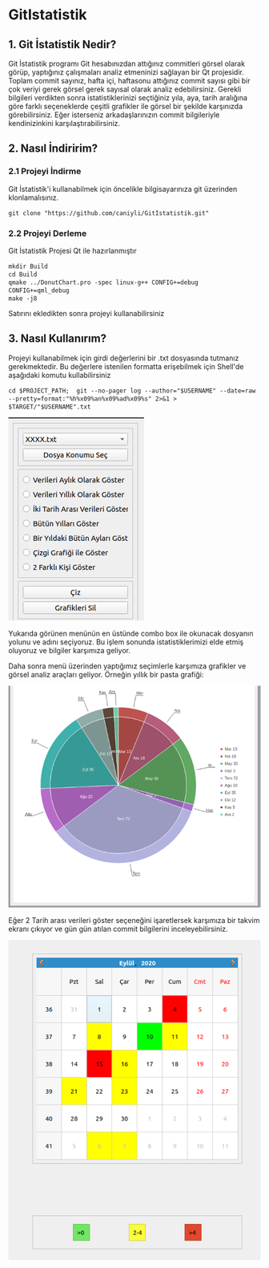 # GitIstatistik

## 1. Git İstatistik Nedir?

Git İstatistik programı Git hesabınızdan attığınız commitleri görsel olarak görüp, yaptığınız çalışmaları analiz etmeninizi sağlayan bir Qt projesidir. Toplam commit sayınız, hafta içi, haftasonu attığınız commit sayısı
gibi bir çok veriyi gerek görsel gerek sayısal olarak analiz edebilirsiniz. Gerekli bilgileri verdikten sonra istatistiklerinizi seçtiğiniz yıla,  aya, tarih aralığına göre farklı seçeneklerde
çeşitli grafikler ile görsel bir şekilde karşınızda görebilirsiniz. Eğer isterseniz arkadaşlarınızın commit bilgileriyle kendinizinkini karşılaştırabilirsiniz.

## 2. Nasıl İndiririm?

### 2.1 Projeyi İndirme
Git İstatistik'i kullanabilmek için öncelikle bilgisayarınıza git üzerinden klonlamalısınız.

```
git clone "https://github.com/caniyli/GitIstatistik.git"
```

### 2.2 Projeyi Derleme

Git İstatistik Projesi Qt ile hazırlanmıştır
```
mkdir Build
cd Build
qmake ../DonutChart.pro -spec linux-g++ CONFIG+=debug CONFIG+=qml_debug
make -j8
```

Satırını ekledikten sonra projeyi kullanabilirsiniz

## 3. Nasıl Kullanırım?

Projeyi kullanabilmek için girdi değerlerini bir .txt dosyasında tutmanız gerekmektedir. Bu değerlere istenilen formatta erişebilmek için Shell'de aşağıdaki komutu kullabilirsiniz

```
cd $PROJECT_PATH;  git --no-pager log --author="$USERNAME" --date=raw --pretty=format:"%h%x09%an%x09%ad%x09%s" 2>&1 > $TARGET/"$USERNAME".txt
```

![Image of Menu](https://github.com/caniyli/GitIstatistik/blob/main/images/Menu.png)

Yukarıda görünen menünün en üstünde combo box ile okunacak dosyanın yolunu ve adını seçiyoruz. Bu işlem sonunda istatistiklerimizi elde etmiş oluyoruz ve bilgiler karşımıza geliyor.

Daha sonra menü üzerinden yaptığımız seçimlerle karşımıza grafikler ve görsel analiz araçları geliyor. Örneğin yıllık bir pasta grafiği:

![Image of PieChart](https://github.com/caniyli/GitIstatistik/blob/main/images/YearlyChart.png)

Eğer 2 Tarih arası verileri göster seçeneğini işaretlersek karşımıza bir takvim ekranı çıkıyor ve gün gün atılan commit bilgilerini inceleyebilirsiniz.

![Image of Calendar](https://github.com/caniyli/GitIstatistik/blob/main/images/Calendar.png)

